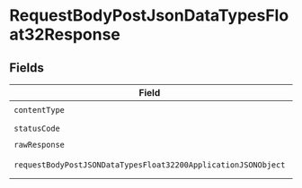 # RequestBodyPostJsonDataTypesFloat32Response


## Fields

| Field                                                                                                                                      | Type                                                                                                                                       | Required                                                                                                                                   | Description                                                                                                                                |
| ------------------------------------------------------------------------------------------------------------------------------------------ | ------------------------------------------------------------------------------------------------------------------------------------------ | ------------------------------------------------------------------------------------------------------------------------------------------ | ------------------------------------------------------------------------------------------------------------------------------------------ |
| `contentType`                                                                                                                              | *string*                                                                                                                                   | :heavy_check_mark:                                                                                                                         | N/A                                                                                                                                        |
| `statusCode`                                                                                                                               | *int*                                                                                                                                      | :heavy_check_mark:                                                                                                                         | N/A                                                                                                                                        |
| `rawResponse`                                                                                                                              | [\Psr\Http\Message\ResponseInterface](https://www.php-fig.org/psr/psr-7/#33-psrhttpmessageresponseinterface)                               | :heavy_minus_sign:                                                                                                                         | N/A                                                                                                                                        |
| `requestBodyPostJSONDataTypesFloat32200ApplicationJSONObject`                                                                              | [?RequestBodyPostJSONDataTypesFloat32200ApplicationJSON](../../models/operations/RequestBodyPostJSONDataTypesFloat32200ApplicationJSON.md) | :heavy_minus_sign:                                                                                                                         | OK                                                                                                                                         |